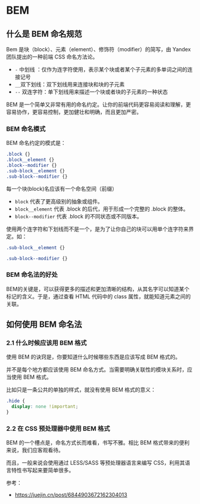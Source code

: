 # BEM

## 什么是 BEM 命名规范

Bem 是块（block）、元素（element）、修饰符（modifier）的简写，由 Yandex 团队提出的一种前端 CSS 命名方法论。

- `-` 中划线 ：仅作为连字符使用，表示某个块或者某个子元素的多单词之间的连接记号
- `__`双下划线：双下划线用来连接块和块的子元素
- `--` 双连字符：单下划线用来描述一个块或者块的子元素的一种状态

BEM 是一个简单又非常有用的命名约定。让你的前端代码更容易阅读和理解，更容易协作，更容易控制，更加健壮和明确，而且更加严密。

### BEM 命名模式

BEM 命名约定的模式是：

```css
.block {}
.block__element {}
.block--modifier {}
.sub-block__element {}
.sub-block--modifier {}
```

每一个块(block)名应该有一个命名空间（前缀）

- `block` 代表了更高级别的抽象或组件。
- `block__element` 代表 .block 的后代，用于形成一个完整的 .block 的整体。
- `block--modifier` 代表 .block 的不同状态或不同版本。

使用两个连字符和下划线而不是一个，是为了让你自己的块可以用单个连字符来界定。如：

```css
.sub-block__element {}

.sub-block--modifier {}
```

### BEM 命名法的好处

BEM的关键是，可以获得更多的描述和更加清晰的结构，从其名字可以知道某个标记的含义。于是，通过查看 HTML 代码中的 class 属性，就能知道元素之间的关联。

## 如何使用 BEM 命名法

### 2.1 什么时候应该用 BEM 格式

使用 BEM 的诀窍是，你要知道什么时候哪些东西是应该写成 BEM 格式的。

并不是每个地方都应该使用 BEM 命名方式。当需要明确关联性的模块关系时，应当使用 BEM 格式。

比如只是一条公共的单独的样式，就没有使用 BEM 格式的意义：

```css
.hide {
  display: none !important;
}
```

### 2.2 在 CSS 预处理器中使用 BEM 格式

BEM 的一个槽点是，命名方式长而难看，书写不雅。相比 BEM 格式带来的便利来说，我们应客观看待。

而且，一般来说会使用通过 LESS/SASS 等预处理器语言来编写 CSS，利用其语言特性书写起来要简单很多。


参考：

- https://juejin.cn/post/6844903672162304013
